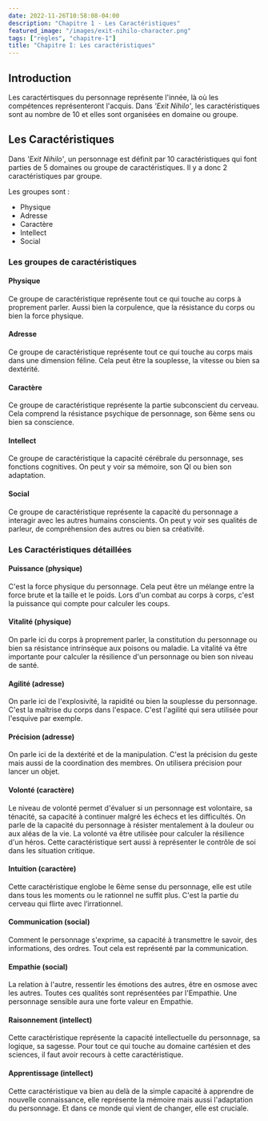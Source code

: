 ```yaml
---
date: 2022-11-26T10:58:08-04:00
description: "Chapitre 1 - Les Caractéristiques"
featured_image: "/images/exit-nihilo-character.png"
tags: ["règles", "chapitre-1"]
title: "Chapitre I: Les caractéristiques"
---
```



## Introduction

Les caractértisques du personnage représente l'innée, là où les compétences représenteront l'acquis. Dans *'Exit Nihilo'*, les caractéristiques sont au nombre de 10 et elles sont organisées en domaine ou groupe.

## Les Caractéristiques

Dans *'Exit Nihilo'*, un personnage est définit par 10 caractéristiques qui font parties de 5 domaines ou groupe de caractéristiques. Il y a donc 2 caractéristiques par groupe.   

Les groupes sont :  
- Physique
- Adresse
- Caractère
- Intellect
- Social

### Les groupes de caractéristiques

#### Physique

Ce groupe de caractéristique représente tout ce qui touche au corps à proprement parler. Aussi bien la corpulence, que la résistance du corps ou bien la force physique.

#### Adresse

Ce groupe de caractéristique représente tout ce qui touche au corps mais dans une dimension féline. Cela peut être la souplesse, la vitesse ou bien sa dextérité.

#### Caractère

Ce groupe de caractéristique représente la partie subconscient du cerveau. Cela comprend la résistance psychique de personnage, son 6ème sens ou bien sa conscience.

#### Intellect

Ce groupe de caractéristique la capacité cérébrale du personnage, ses fonctions cognitives. On peut y voir sa mémoire, son QI ou bien son adaptation.

#### Social

Ce groupe de caractéristique représente la capacité du personnage a interagir avec les autres humains conscients. On peut y voir ses qualités de parleur, de compréhension des autres ou bien sa créativité.

### Les Caractéristiques détaillées

#### Puissance (physique)

C'est la force physique du personnage. Cela peut être un mélange entre la force brute et la taille et le poids. Lors d'un combat au corps à corps, c'est la puissance qui compte pour calculer les coups.

#### Vitalité (physique)

On parle ici du corps à proprement parler, la constitution du personnage ou bien sa résistance intrinsèque aux poisons ou maladie. La vitalité va être importante pour calculer la résilience d'un personnage ou bien son niveau de santé.

#### Agilité (adresse)

On parle ici de l'explosivité, la rapidité ou bien la souplesse  du personnage. C'est la maîtrise du corps dans l'espace. C'est l'agilité qui sera utilisée pour l'esquive par exemple.

#### Précision (adresse)

On parle ici de la dextérité et de la manipulation. C'est la précision du geste mais aussi de la coordination des membres. On utilisera précision pour lancer un objet.

#### Volonté (caractère)

Le niveau de volonté permet d'évaluer si un personnage est volontaire, sa ténacité, sa capacité à continuer malgré les échecs et les difficultés. On parle de la capacité du personnage à résister mentalement à la douleur ou aux aléas de la vie. La volonté va être utilisée pour calculer la résilience d'un héros. Cette caractéristique sert aussi à représenter le contrôle de soi dans les situation critique.

#### Intuition (caractère)

Cette caractéristique englobe le 6ème sense du personnage, elle est utile dans tous les moments ou le rationnel ne suffit plus. C'est la partie du cerveau qui flirte avec l’irrationnel.

#### Communication (social)

Comment le personnage s'exprime, sa capacité à transmettre le savoir, des informations, des ordres. Tout cela est représenté par la communication.

#### Empathie (social)

La relation à l'autre, ressentir les émotions des autres, être en osmose avec les autres. Toutes ces qualités sont représentées par l'Empathie. Une personnage sensible aura une forte valeur en Empathie.

#### Raisonnement (intellect)

Cette caractéristique représente la capacité intellectuelle du personnage, sa logique, sa sagesse. Pour tout ce qui touche au domaine cartésien et des sciences, il faut avoir recours à cette caractéristique.

#### Apprentissage (intellect)

Cette caractéristique va bien au delà de la simple capacité à apprendre de nouvelle connaissance, elle représente la mémoire mais aussi l'adaptation du personnage. Et dans ce monde qui vient de changer, elle est cruciale.